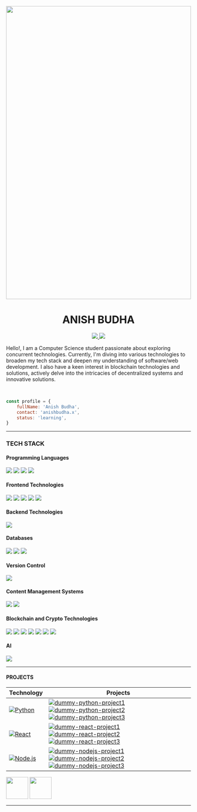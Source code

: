 <img style="width: 100%; height: 20vh; object-fit: contain;" src="https://media.giphy.com/media/v1.Y2lkPTc5MGI3NjExMWw0ZHRoaGxobmF0M24zMHc0ajM2bDgyYmk2YmsyYmQwNTVlZmwzMSZlcD12MV9pbnRlcm5hbF9naWZfYnlfaWQmY3Q9Zw/GkD4U3VfiIbzcBhQNu/giphy.gif"/>

 <h1 align=center> ANISH BUDHA </h1>

<p align="center">
  <a href="https://www.linkedin.com/in/anish-budha-8b455a211/" title="Linkedin">
    <img src="https://img.shields.io/badge/Anish Budha%20-%230077B5.svg?&style=for-the-badge&logo=linkedin&logoColor=white"/>
  </a>
  <a href="" title="Linkedin">
    <img src="https://img.shields.io/badge/PORTFOLIO-black?style=for-the-badge&labelColor=black&color=white"/>
  </a>
</p>

<p style="width: 100%;">
Hello!, I am a Computer Science student passionate about exploring concurrent technologies. Currently, I'm diving into various technologies to broaden my tech stack and deepen my understanding of software/web development. I also have a keen interest in blockchain technologies and solutions, actively delve into the intricacies of decentralized systems and innovative solutions.
</p>

<br/>

```js
const profile = {
    fullName: 'Anish Budha',
    contact: 'anishbudha.x',
    status: 'learning',
}
```

<hr/>

<p align="center" style="text-align: center; width:100%;">
  <h3>TECH STACK</h3>
  <h4>Programming Languages</h4>
  <span><img src="https://img.shields.io/badge/javascript%20-%23323330.svg?&style=for-the-badge&logo=javascript&logoColor=%23F7DF1E"/></span>
  <span><img src="https://img.shields.io/badge/Python-FFD43B?style=for-the-badge&logo=python&logoColor=blue"/></span>
  <span><img src="https://img.shields.io/badge/C-00599C?style=for-the-badge&logo=c&logoColor=white"/></span>
  <span><img src="https://img.shields.io/badge/C%2B%2B-00599C?style=for-the-badge&logo=c%2B%2B&logoColor=white"/></span>
  <br/>

  <h4>Frontend Technologies</h4>
  <span><img src="https://img.shields.io/badge/html5%20-%23E34F26.svg?&style=for-the-badge&logo=html5&logoColor=white"/></span>
  <span><img src="https://img.shields.io/badge/css3%20-%231572B6.svg?&style=for-the-badge&logo=css3&logoColor=white"/></span>
  <span><img src="https://img.shields.io/badge/SASS-pink?style=for-the-badge&logo=sass"/></span>
  <span><img src="https://img.shields.io/badge/React_Router-CA4245?style=for-the-badge&logo=react-router&logoColor=white"/></span>
  <span><img src="https://img.shields.io/badge/Markdown-000000?style=for-the-badge&logo=markdown&logoColor=white"/></span>
  <br/>

  <h4>Backend Technologies</h4>
  <span><img src="https://img.shields.io/badge/node.js%20-%2343853D.svg?&style=for-the-badge&logo=node.js&logoColor=white"/></span>
  <br/>

  <h4>Databases</h4>
  <span><img src="https://img.shields.io/badge/MongoDB-4EA94B?style=for-the-badge&logo=mongodb&logoColor=white"/></span>
  <span><img src="https://img.shields.io/badge/PostgreSQL-316192?style=for-the-badge&logo=postgresql&logoColor=white"/></span>
  <span><img src="https://img.shields.io/badge/mysql-%2300f.svg?&style=for-the-badge&logo=mysql&logoColor=white"/></span>
  <br/>

  <h4>Version Control</h4>
  <span><img src="https://img.shields.io/badge/git%20-%23F05033.svg?&style=for-the-badge&logo=git&logoColor=white"/></span>
  <br/>

  <h4>Content Management Systems</h4>
  <span><img src="https://img.shields.io/badge/Wordpress-21759B?style=for-the-badge&logo=wordpress&logoColor=white"/></span>
  <span><img src="https://img.shields.io/badge/Blogger-FF5722?style=for-the-badge&logo=blogger&logoColor=white"/></span>
  <br/>

  <h4>Blockchain and Crypto Technologies</h4>
  <span><img src="https://img.shields.io/badge/CARDANO-black?style=for-the-badge&logo=cardano"/></span>
  <span><img src="https://img.shields.io/badge/kujira-black?style=for-the-badge&logo=kujira"/></span>
  <span><img src="https://img.shields.io/badge/Injective-black?style=for-the-badge&logo=injective"/></span>
  <span><img src="https://img.shields.io/badge/ethereum-black?style=for-the-badge&logo=ethereum"/></span>
  <span><img src="https://img.shields.io/badge/bitcoin-black?style=for-the-badge&logo=bitcoin"/></span>
  <span><img src="https://img.shields.io/badge/polygon-black?style=for-the-badge&logo=polygon"/></span>
  <span><img src="https://img.shields.io/badge/atom-black?style=for-the-badge&logo=atom"/></span>
  <span><img src=""/></span>
  <br/>

  <h4>AI</h4>
  <span><img src="https://img.shields.io/badge/ChatGPT-74aa9c?style=for-the-badge&logo=openai&logoColor=white"/></span>
  <br/>
  <hr/>
  <h4>PROJECTS</h4>


  <!-- START OF PROFILE STACK, DO NOT REMOVE -->
|   **Technology** |   **Projects** |
| - | - |
| [![Python](https://img.shields.io/static/v1?label=&message=Python&color=3776AB&logo=Python&logoColor=FFFFFF)](https://www.python.org/) | [![dummy-python-project1](https://img.shields.io/static/v1?label=&message=dummy-python-project1&color=000605&logo=github&logoColor=FFFFFF&labelColor=000605)](https://github.com/user/dummy-python-project1) [![dummy-python-project2](https://img.shields.io/static/v1?label=&message=dummy-python-project2&color=000605&logo=github&logoColor=FFFFFF&labelColor=000605)](https://github.com/user/dummy-python-project2) [![dummy-python-project3](https://img.shields.io/static/v1?label=&message=dummy-python-project3&color=000605&logo=github&logoColor=FFFFFF&labelColor=000605)](https://github.com/user/dummy-python-project3) |
| [![React](https://img.shields.io/static/v1?label=&message=React&color=61DAFB&logo=React&logoColor=FFFFFF)](https://reactjs.org/) | [![dummy-react-project1](https://img.shields.io/static/v1?label=&message=dummy-react-project1&color=000605&logo=github&logoColor=FFFFFF&labelColor=000605)](https://github.com/user/dummy-react-project1) [![dummy-react-project2](https://img.shields.io/static/v1?label=&message=dummy-react-project2&color=000605&logo=github&logoColor=FFFFFF&labelColor=000605)](https://github.com/user/dummy-react-project2) [![dummy-react-project3](https://img.shields.io/static/v1?label=&message=dummy-react-project3&color=000605&logo=github&logoColor=FFFFFF&labelColor=000605)](https://github.com/user/dummy-react-project3) |
| [![Node.js](https://img.shields.io/static/v1?label=&message=Node.js&color=339933&logo=Node.js&logoColor=FFFFFF)](https://nodejs.org/en/) | [![dummy-nodejs-project1](https://img.shields.io/static/v1?label=&message=dummy-nodejs-project1&color=000605&logo=github&logoColor=FFFFFF&labelColor=000605)](https://github.com/user/dummy-nodejs-project1) [![dummy-nodejs-project2](https://img.shields.io/static/v1?label=&message=dummy-nodejs-project2&color=000605&logo=github&logoColor=FFFFFF&labelColor=000605)](https://github.com/user/dummy-nodejs-project2) [![dummy-nodejs-project3](https://img.shields.io/static/v1?label=&message=dummy-nodejs-project3&color=000605&logo=github&logoColor=FFFFFF&labelColor=000605)](https://github.com/user/dummy-nodejs-project3) |
<!-- END OF PROFILE STACK, DO NOT REMOVE -->

<img src="https://cultofthepartyparrot.com/flags/hd/canadaparrot.gif" width="60" height="60"/>
<img src="https://cultofthepartyparrot.com/flags/hd/nepalparrot.gif" width="60" height="60"/>


</p>









  ---------------------------------------
  <!-- <span><img src="https://img.shields.io/badge/javascript%20-%23323330.svg?&style=for-the-badge&logo=javascript&logoColor=%23F7DF1E"/></span>
  <span><img src="https://img.shields.io/badge/html5%20-%23E34F26.svg?&style=for-the-badge&logo=html5&logoColor=white"/></span>
  <span><img src="https://img.shields.io/badge/css3%20-%231572B6.svg?&style=for-the-badge&logo=css3&logoColor=white"/></span>
  <br/>
  <span><img src="https://img.shields.io/badge/react%20-%2320232a.svg?&style=for-the-badge&logo=react&logoColor=%2361DAFB"/></span>
  <span><img src="https://img.shields.io/badge/node.js%20-%2343853D.svg?&style=for-the-badge&logo=node.js&logoColor=white"/></span>
  <span><img src="https://img.shields.io/badge/git%20-%23F05033.svg?&style=for-the-badge&logo=git&logoColor=white"/></span>
  <span><img src="https://img.shields.io/badge/mysql-%2300f.svg?&style=for-the-badge&logo=mysql&logoColor=white"/></span> -->
